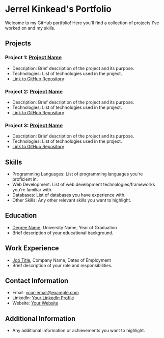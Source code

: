 # Jerrel Kinkead's Portfolio

Welcome to my GitHub portfolio! Here you'll find a collection of projects I've worked on and my skills.
## Projects

### Project 1: [Project Name](link-to-project)
- Description: Brief description of the project and its purpose.
- Technologies: List of technologies used in the project.
- [Link to GitHub Repository](link-to-repo)

### Project 2: [Project Name](link-to-project)
- Description: Brief description of the project and its purpose.
- Technologies: List of technologies used in the project.
- [Link to GitHub Repository](link-to-repo)

### Project 3: [Project Name](link-to-project)
- Description: Brief description of the project and its purpose.
- Technologies: List of technologies used in the project.
- [Link to GitHub Repository](link-to-repo)

## Skills

- Programming Languages: List of programming languages you're proficient in.
- Web Development: List of web development technologies/frameworks you're familiar with.
- Databases: List of databases you have experience with.
- Other Skills: Any other relevant skills you want to highlight.

## Education

- [Degree Name](link-to-degree), University Name, Year of Graduation
- Brief description of your educational background.

## Work Experience

- [Job Title](link-to-job), Company Name, Dates of Employment
- Brief description of your role and responsibilities.

## Contact Information

- Email: your-email@example.com
- LinkedIn: [Your LinkedIn Profile]([(https://www.linkedin.com/in/jerrel-kinkead-72084a21a/]))
- Website: [Your Website](link-to-website)

## Additional Information

- Any additional information or achievements you want to highlight.
